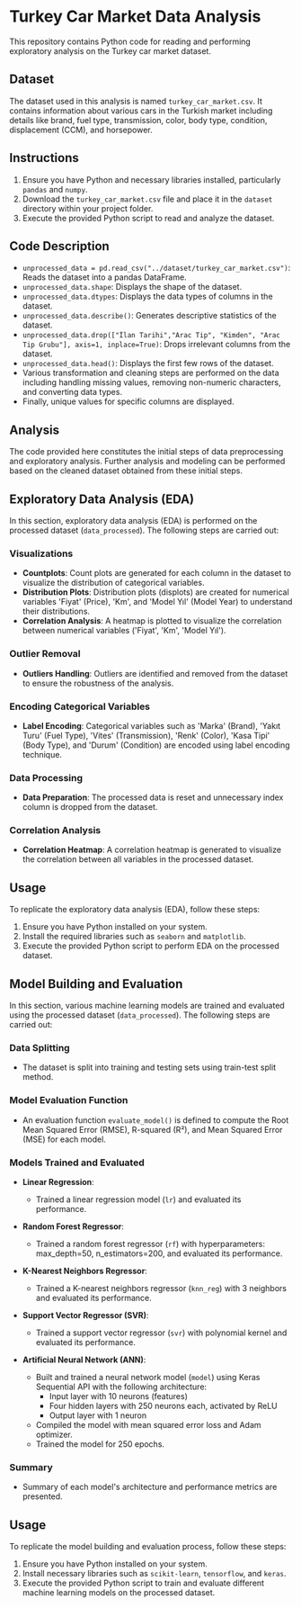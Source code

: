 # Turkey Car Market Data Analysis

This repository contains Python code for reading and performing exploratory analysis on the Turkey car market dataset.

## Dataset
The dataset used in this analysis is named `turkey_car_market.csv`. It contains information about various cars in the Turkish market including details like brand, fuel type, transmission, color, body type, condition, displacement (CCM), and horsepower.

## Instructions
1. Ensure you have Python and necessary libraries installed, particularly `pandas` and `numpy`.
2. Download the `turkey_car_market.csv` file and place it in the `dataset` directory within your project folder.
3. Execute the provided Python script to read and analyze the dataset.

## Code Description
- `unprocessed_data = pd.read_csv("../dataset/turkey_car_market.csv")`: Reads the dataset into a pandas DataFrame.
- `unprocessed_data.shape`: Displays the shape of the dataset.
- `unprocessed_data.dtypes`: Displays the data types of columns in the dataset.
- `unprocessed_data.describe()`: Generates descriptive statistics of the dataset.
- `unprocessed_data.drop(["İlan Tarihi","Arac Tip", "Kimden", "Arac Tip Grubu"], axis=1, inplace=True)`: Drops irrelevant columns from the dataset.
- `unprocessed_data.head()`: Displays the first few rows of the dataset.
- Various transformation and cleaning steps are performed on the data including handling missing values, removing non-numeric characters, and converting data types.
- Finally, unique values for specific columns are displayed.

## Analysis
The code provided here constitutes the initial steps of data preprocessing and exploratory analysis. Further analysis and modeling can be performed based on the cleaned dataset obtained from these initial steps.

## Exploratory Data Analysis (EDA)

In this section, exploratory data analysis (EDA) is performed on the processed dataset (`data_processed`). The following steps are carried out:

### Visualizations

- **Countplots**: Count plots are generated for each column in the dataset to visualize the distribution of categorical variables.
- **Distribution Plots**: Distribution plots (displots) are created for numerical variables 'Fiyat' (Price), 'Km', and 'Model Yıl' (Model Year) to understand their distributions.
- **Correlation Analysis**: A heatmap is plotted to visualize the correlation between numerical variables ('Fiyat', 'Km', 'Model Yıl').

### Outlier Removal

- **Outliers Handling**: Outliers are identified and removed from the dataset to ensure the robustness of the analysis. 

### Encoding Categorical Variables

- **Label Encoding**: Categorical variables such as 'Marka' (Brand), 'Yakıt Turu' (Fuel Type), 'Vites' (Transmission), 'Renk' (Color), 'Kasa Tipi' (Body Type), and 'Durum' (Condition) are encoded using label encoding technique.

### Data Processing

- **Data Preparation**: The processed data is reset and unnecessary index column is dropped from the dataset.

### Correlation Analysis

- **Correlation Heatmap**: A correlation heatmap is generated to visualize the correlation between all variables in the processed dataset.

## Usage

To replicate the exploratory data analysis (EDA), follow these steps:

1. Ensure you have Python installed on your system.
2. Install the required libraries such as `seaborn` and `matplotlib`.
3. Execute the provided Python script to perform EDA on the processed dataset.



## Model Building and Evaluation

In this section, various machine learning models are trained and evaluated using the processed dataset (`data_processed`). The following steps are carried out:

### Data Splitting

- The dataset is split into training and testing sets using train-test split method.

### Model Evaluation Function

- An evaluation function `evaluate_model()` is defined to compute the Root Mean Squared Error (RMSE), R-squared (R²), and Mean Squared Error (MSE) for each model.

### Models Trained and Evaluated

- **Linear Regression**:
  - Trained a linear regression model (`lr`) and evaluated its performance.
  
- **Random Forest Regressor**:
  - Trained a random forest regressor (`rf`) with hyperparameters: max_depth=50, n_estimators=200, and evaluated its performance.
  
- **K-Nearest Neighbors Regressor**:
  - Trained a K-nearest neighbors regressor (`knn_reg`) with 3 neighbors and evaluated its performance.
  
- **Support Vector Regressor (SVR)**:
  - Trained a support vector regressor (`svr`) with polynomial kernel and evaluated its performance.

- **Artificial Neural Network (ANN)**:
  - Built and trained a neural network model (`model`) using Keras Sequential API with the following architecture:
    - Input layer with 10 neurons (features)
    - Four hidden layers with 250 neurons each, activated by ReLU
    - Output layer with 1 neuron
  - Compiled the model with mean squared error loss and Adam optimizer.
  - Trained the model for 250 epochs.

### Summary

- Summary of each model's architecture and performance metrics are presented.

## Usage

To replicate the model building and evaluation process, follow these steps:

1. Ensure you have Python installed on your system.
2. Install necessary libraries such as `scikit-learn`, `tensorflow`, and `keras`.
3. Execute the provided Python script to train and evaluate different machine learning models on the processed dataset.



